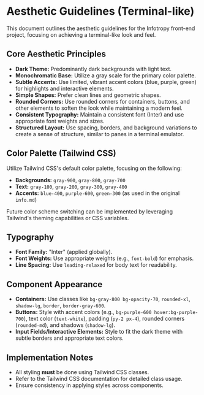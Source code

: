# Aesthetic Guidelines (Terminal-like)

This document outlines the aesthetic guidelines for the Infotropy front-end project, focusing on achieving a terminal-like look and feel.

## Core Aesthetic Principles

- **Dark Theme:** Predominantly dark backgrounds with light text.
- **Monochromatic Base:** Utilize a gray scale for the primary color palette.
- **Subtle Accents:** Use limited, vibrant accent colors (blue, purple, green) for highlights and interactive elements.
- **Simple Shapes:** Prefer clean lines and geometric shapes.
- **Rounded Corners:** Use rounded corners for containers, buttons, and other elements to soften the look while maintaining a modern feel.
- **Consistent Typography:** Maintain a consistent font (Inter) and use appropriate font weights and sizes.
- **Structured Layout:** Use spacing, borders, and background variations to create a sense of structure, similar to panes in a terminal emulator.

## Color Palette (Tailwind CSS)

Utilize Tailwind CSS's default color palette, focusing on the following:

- **Backgrounds:** `gray-900`, `gray-800`, `gray-700`
- **Text:** `gray-100`, `gray-200`, `gray-300`, `gray-400`
- **Accents:** `blue-400`, `purple-600`, `green-300` (as used in the original `info.md`)

Future color scheme switching can be implemented by leveraging Tailwind's theming capabilities or CSS variables.

## Typography

- **Font Family:** "Inter" (applied globally).
- **Font Weights:** Use appropriate weights (e.g., `font-bold`) for emphasis.
- **Line Spacing:** Use `leading-relaxed` for body text for readability.

## Component Appearance

- **Containers:** Use classes like `bg-gray-800 bg-opacity-70`, `rounded-xl`, `shadow-lg`, `border`, `border-gray-600`.
- **Buttons:** Style with accent colors (e.g., `bg-purple-600 hover:bg-purple-700`), text color (`text-white`), padding (`py-2 px-4`), rounded corners (`rounded-md`), and shadows (`shadow-lg`).
- **Input Fields/Interactive Elements:** Style to fit the dark theme with subtle borders and appropriate text colors.

## Implementation Notes

- All styling **must** be done using Tailwind CSS classes.
- Refer to the Tailwind CSS documentation for detailed class usage.
- Ensure consistency in applying styles across components.
